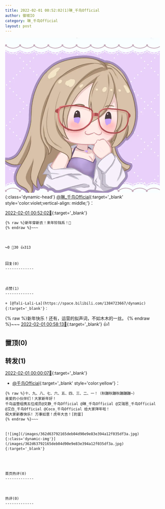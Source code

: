 ```yaml
---
title: 2022-02-01 00:52:02(1)琳_千鸟Official
author: 御坂IO
category: 琳_千鸟Official
layout: post
---
```


![img](/images/c0a88f85ebd0d056f37b114e0748e69556c8b488.jpg){:class='dynamic-head'}
[@琳_千鸟Official](https://space.bilibili.com/1620923329/dynamic){:target='_blank' style='color:violet;vertical-align: middle;'}：

[2022-02-01 00:52:02🔗](https://t.bilibili.com/621952161147922845){:target='_blank'}

~~~
{% raw %}新年穿新衣！来年铃铛系！🔔
{% endraw %}~~~



↪️0 💬30 👍313


回复(0)
-------------



点赞(1)
-------------

+ [@Tali-Lali-La](https://space.bilibili.com/1384723667/dynamic){:target='_blank'}：
~~~
{% raw %}新年快乐！还有，运营的拟声词，不如木木的一丝。
{% endraw %}~~~
[2022-02-01 00:58:13🔗](https://t.bilibili.com/621952161147922845#reply100665667312){:target='_blank'} 👍1


置顶(0)
-------------



转发(1)
-------------

[2022-02-01 00:00:07🔗](https://t.bilibili.com/621938782320290803){:target='_blank'}
+ [@千鸟Official](https://space.bilibili.com/553771121/dynamic){:target='_blank' style='color:yellow'}：
~~~
{% raw %}十、九、八、七、六、五、四、三、二、一！（秋蹦秋蹦秋蹦蹦蹦~）
亲爱的小伙伴们！大家新年好！
千鸟运营组携五位成员@文静_千鸟Official @琳_千鸟Official @艾瑞思_千鸟Official @艾白_千鸟Official @Coco_千鸟Official 给大家拜年啦！
祝大家新春快乐! 万事如意！虎年大吉！[豹富]
{% endraw %}~~~


[![img](/images/362d63792165deb04d90e9e83e394a12f035df3a.jpg){:class='dynamic-img'}](/images/362d63792165deb04d90e9e83e394a12f035df3a.jpg){:target='_blank'}




首页热评(0)
-------------



热评(0)
-------------



